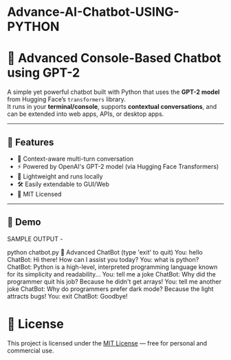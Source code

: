 # Advance-AI-Chatbot-USING-PYTHON
# 🤖 Advanced Console-Based Chatbot using GPT-2

A simple yet powerful chatbot built with Python that uses the **GPT-2 model** from Hugging Face’s  `transformers` library.  
It runs in your **terminal/console**, supports **contextual conversations**, and can be extended into web apps, APIs, or desktop apps.

---

## 📌 Features

- 💬 Context-aware multi-turn conversation
- ⚡ Powered by OpenAI's GPT-2 model (via Hugging Face Transformers)
- 🎯 Lightweight and runs locally
- 🛠 Easily extendable to GUI/Web
- 📜 MIT Licensed

---

## 🧠 Demo

SAMPLE OUTPUT  -

python chatbot.py
🤖 Advanced ChatBot (type 'exit' to quit)
You: hello
ChatBot: Hi there! How can I assist you today?
You: what is python?
ChatBot: Python is a high-level, interpreted programming language known for its simplicity and readability...
You: tell me a joke
ChatBot: Why did the programmer quit his job? Because he didn't get arrays!
You: tell me another joke
ChatBot: Why do programmers prefer dark mode? Because the light attracts bugs!
You: exit
ChatBot: Goodbye!





# 📝 License

This project is licensed under the [MIT License](./LICENSE) — free for personal and commercial use.
